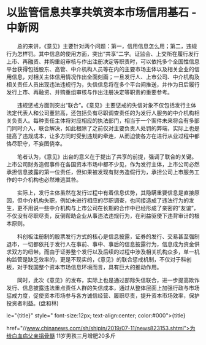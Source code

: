 # 以监管信息共享共筑资本市场信用基石 -中新网

　　总的来讲，《意见》主要针对两个问题：第一，信用信息怎么用；第二，违规行为怎样罚。其中信息的使用方面，突出“共享”二字。证监会、上交所在履行发行上市、再融资、并购重组审核与作出注册决定等职责时，可以依托多个全国性信息平台获得包括股东、高管、中介机构人员等在内的主要市场主体以及相关企业的信用信息，对相关主体信用情况作出全面刻画；一旦发行人、上市公司、中介机构及相关责任人员出现违法违规行为，失信信息将在多个平台间推送，并作为日后履行发行上市、再融资、并购重组审核与作出注册决定等职责的重要参考。

　　违规惩戒方面则突出“联合”。《意见》主要惩戒的失信对象不仅包括发行主体法定代表人和公司董监高，还包括负有尽职调查责任的为发行人服务的中介机构相关负责人。每种责任主体将对应相应的执法部门，相当于一个案件未来将会有多部门同时介入，联合解决，如此根除了之前仅对主要负责人处罚的弊端，实际上也是提高了违规成本，让多方同时受到违规的牵连，从而迫使各方在进行从业过程中都恪尽职守，不妄图侥幸。

　　笔者认为，《意见》出台的意义在于提出了共享的前提，强调了联合的关键。上市公司财务造假事件在各国资本市场中都不少见，作为发行主体，上市公司必然承担信息披露的第一位责任，但如果被发现有财务造假行为，承担公司上市服务工作的中介机构也必然难逃其咎。

　　实际上，发行主体虽然在发行过程中有着信息优势，其隐瞒重要信息是直接原因，但中介机构失职，例如未进行相应的尽职调查，也间接造成了违法行为的发生，更不用说一些中介机构与上市公司在长期的合作中已经形成了亲密的“友谊”，不仅没有尽职尽责，反倒帮助企业从事违法违规行为，在利益驱使下违背审计的根本原则。

　　科创板注册制的股票发行方式的核心是信息披露，证券的发行、交易甚至强制退市，一切都依托于发行人在事前、事中、事后的信息披露行为，信息成为资金供求双方的纽带。而由于证券整个发行以及后续的过程中涉及相关机构众多，单一机构监管是缺乏效率的，更是不现实的，《意见》的联合惩戒机制，不仅对于科创板，对于我国整个资本市场信息环境而言，具有巨大的推动作用。

　　同时，此次《意见》的发布，实际上也是通过部际失信联合，进一步提高欺诈发行、信息披露违法重点责任人群的失信成本，通过从整体层面上加强行政与市场惩戒力度，促使资本市场参与各方诚信经营、履职尽责，提升资本市场效率，保护投资者利益。(盘和林)

le="{title}" style=" font-size:12px; text-align:center; color:#000">{title}

href="//www.chinanews.com/sh/shipin/2019/07-11/news823153.shtml">为给白血病父亲捐骨髓 11岁男孩三月增肥20多斤
